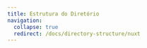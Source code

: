 ```yaml
---
title: Estrutura do Diretório
navigation:
  collapse: true
  redirect: /docs/directory-structure/nuxt
---
```

